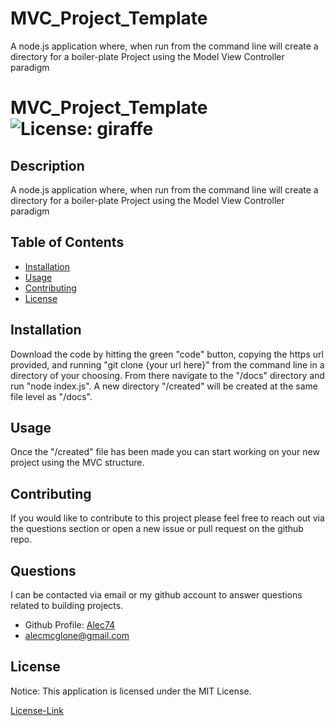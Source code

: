 # MVC_Project_Template
A node.js application where, when run from the command line will create a directory for a boiler-plate Project using the Model View Controller paradigm




# MVC_Project_Template ![License: giraffe](https://img.shields.io/badge/License-giraffe-yellow.svg)

  ## Description

A node.js application where, when run from the command line will create a directory for a boiler-plate Project using the Model View Controller paradigm
  
  ## Table of Contents
  * [Installation](#installation)
  * [Usage](#usage)
  * [Contributing](#contributing)
  * [License](#license)
  
  ## Installation

Download the code by hitting the green "code" button, copying the https url provided, and running "git clone {your url here}" from the command line in a directory of your choosing. From there navigate to the "/docs" directory and run "node index.js". A new directory "/created" will be created at the same file level as "/docs".

  ## Usage

Once the "/created" file has been made you can start working on your new project using the MVC structure.

  ## Contributing

If you would like to contribute to this project please feel free to reach out via the questions section or open a new issue or pull request on the github repo.
  
  ## Questions

  I can be contacted via email or my github account to answer questions related to building projects.

  * Github Profile: [Alec74](https://github.com/Alec74)
  * alecmcglone@gmail.com
  
  ## License
  Notice: This application is licensed under the MIT License.
  
  [License-Link](./LICENSE)
    